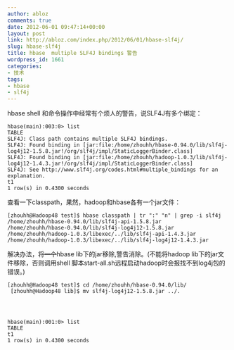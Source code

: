 ```yaml
---
author: abloz
comments: true
date: 2012-06-01 09:47:14+00:00
layout: post
link: http://abloz.com/index.php/2012/06/01/hbase-slf4j/
slug: hbase-slf4j
title: hbase  multiple SLF4J bindings 警告
wordpress_id: 1661
categories:
- 技术
tags:
- hbase
- slf4j
---
```


hbase shell 和命令操作中经常有个烦人的警告，说SLF4J有多个绑定：

    
    hbase(main):003:0> list
    TABLE
    SLF4J: Class path contains multiple SLF4J bindings.
    SLF4J: Found binding in [jar:file:/home/zhouhh/hbase-0.94.0/lib/slf4j-log4j12-1.5.8.jar!/org/slf4j/impl/StaticLoggerBinder.class]
    SLF4J: Found binding in [jar:file:/home/zhouhh/hadoop-1.0.3/lib/slf4j-log4j12-1.4.3.jar!/org/slf4j/impl/StaticLoggerBinder.class]
    SLF4J: See http://www.slf4j.org/codes.html#multiple_bindings for an explanation.
    t1
    1 row(s) in 0.4300 seconds


查看一下classpath，果然，hadoop和hbase各有一个jar文件：

    
    [zhouhh@Hadoop48 test]$ hbase classpath | tr ":" "n" | grep -i slf4j
    /home/zhouhh/hbase-0.94.0/lib/slf4j-api-1.5.8.jar
    /home/zhouhh/hbase-0.94.0/lib/slf4j-log4j12-1.5.8.jar
    /home/zhouhh/hadoop-1.0.3/libexec/../lib/slf4j-api-1.4.3.jar
    /home/zhouhh/hadoop-1.0.3/libexec/../lib/slf4j-log4j12-1.4.3.jar


解决办法，将<del>一个</del>hbase lib下的jar移除,警告消除。(不能将hadoop lib下的jar文件移除，否则调用shell 脚本start-all.sh远程启动hadoop时会报找不到log4j包的错误。)

    
    [zhouhh@Hadoop48 test]$ cd /home/zhouhh/hbase-0.94.0/lib/
     [zhouhh@Hadoop48 lib]$ mv slf4j-log4j12-1.5.8.jar ../.



    
    hbase(main):001:0> list
    TABLE
    t1
    1 row(s) in 0.4300 seconds
